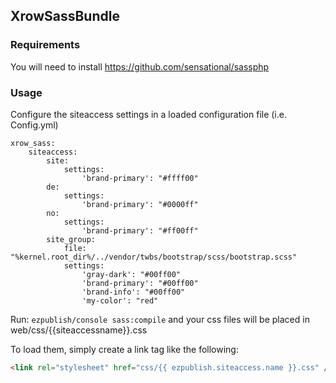 ## XrowSassBundle ##
### Requirements ###
You will need to install https://github.com/sensational/sassphp
### Usage ###
Configure the siteaccess settings in a loaded configuration file (i.e. Config.yml)
```
xrow_sass:
    siteaccess:
        site:
            settings:
                'brand-primary': "#ffff00"
        de:
            settings:
                'brand-primary': "#0000ff"
        no:
            settings:
                'brand-primary': "#ff00ff"
        site_group:
            file: "%kernel.root_dir%/../vendor/twbs/bootstrap/scss/bootstrap.scss"
            settings:
                'gray-dark': "#00ff00"
                'brand-primary': "#00ff00"
                'brand-info': "#00ff00"
                'my-color': "red"
```
Run:
``` ezpublish/console sass:compile ``` and your css files will be placed in web/css/{{siteaccessname}}.css

To load them, simply create a link tag like the following:

``` html
<link rel="stylesheet" href="css/{{ ezpublish.siteaccess.name }}.css" />
```
